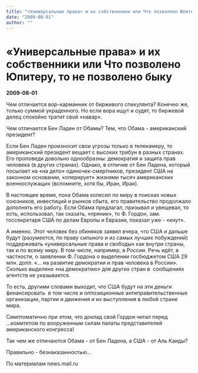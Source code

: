 ```yaml
---
title: "«Универсальные права» и их собственники или Что позволено Юпитеру, то не позволено быку"
date: "2009-08-01"
author: ""
---
```


# «Универсальные права» и их собственники или Что позволено Юпитеру, то не позволено быку

**2009-08-01** 

Чем отличается вор-карманник от биржевого спекулянта? Конечно же, только суммой украденного. Но если вора ищут и судят, то биржевой делец спокойно тратит свой «навар».

Чем отличается Бен Ладен от Обамы? Тем, что Обама - американский президент? 

Если Бен Ладен произносит свои угрозы только в телекамеру, то американский президент вещает с высоких трибун в разных странах. Его проповеди довольно однообразны: демократия и защита прав человека (в других странах). Однако, в отличие от Бен Ладена, который посылает на «на дело» одиночек-смертников, президент США на законном основании, «оперирует» жизнями тысяч американских военнослужащих (вспомните, хотя бы, Иран, Ирак).

В настоящее время, пока Обама колесил по миру в поисках новых союзников, инвестиций и рынков сбыта, его правительство продолжало дополнять его работу. Если Обама предлагал, призывал и увещевал, то есть, использовал, так сказать, «пряник», то Ф. Гордон, зам. госсекретаря США по делам Европы и Евразии, показал уже - «кнут».

А именно. Этот человек без обиняков заявил вчера, что США и дальше будут (разумеется, по праву сильного и из самых лучших побуждений) поддерживать «универсальные права и свободы» как внутри страны, так и по всему миру. В том числе, например, в России. Речь идёт, в частности, о заявлении Ф. Гордона о выделении госбюджетом США 29 млн. долл. «... на развитие демократии и прав человека в России». Сколько выделено «на демократию» для других стран в  сообщениях агентств не указывается.

То есть, другими словами выходит, что США будут на эти деньги финансировать  в том числе и оппозиционные антиправительственные организации, партии и движения и их выступления в любой стране мира.

Симптоматично при этом, что доклад свой Гордон читал перед ...комитетом по вооруженным силам палаты представителей американского конгресса!



Так чем же отличаются Обама - от Бен Ладена, а США - от Аль Каиды? 

Правильно - безнаказанностью...



По материалам news.mail.ru